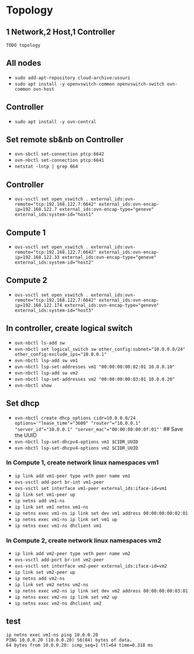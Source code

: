 # Topology

## 1 Network,2 Host,1 Controller
```
TODO topology
```

## All nodes
- `sudo add-apt-repository cloud-archive:ussuri`
- `sudo apt install -y openvswitch-common openvswitch-switch ovn-common ovn-host`

## Controller
- `sudo apt install -y ovn-central`

## Set remote sb&nb on Controller
- `ovn-sbctl set-connection ptcp:6642`
- `ovn-nbctl set-connection ptcp:6641`
- `netstat -lntp | grep 664`

## Controller
- `ovs-vsctl set open_vswitch . external_ids:ovn-remote="tcp:192.168.122.7:6642" external_ids:ovn-encap-ip=192.168.122.7 external_ids:ovn-encap-type="geneve" external_ids:system-id="host1"`

## Compute 1
- `ovs-vsctl set open_vswitch . external_ids:ovn-remote="tcp:192.168.122.7:6642" external_ids:ovn-encap-ip=192.168.122.33 external_ids:ovn-encap-type="geneve" external_ids:system-id="host2"`

## Compute 2
- `ovs-vsctl set open_vswitch . external_ids:ovn-remote="tcp:192.168.122.7:6642" external_ids:ovn-encap-ip=192.168.122.174 external_ids:ovn-encap-type="geneve" external_ids:system-id="host3"`

## In controller, create logical switch  
- `ovn-nbctl ls-add sw`
- `ovn-nbctl set logical_switch sw other_config:subnet="10.0.0.0/24" other_config:exclude_ips="10.0.0.1"`
- `ovn-nbctl lsp-add sw vm1`
- `ovn-nbctl lsp-set-addresses vm1 "00:00:00:00:02:01 10.0.0.10"`
- `ovn-nbctl lsp-add sw vm2`
- `ovn-nbctl lsp-set-addresses vm2 "00:00:00:00:03:01 10.0.0.20"`
- `ovn-nbctl show`

## Set dhcp
- `ovn-nbctl create dhcp_options cidr=10.0.0.0/24 options='"lease_time"="3600" "router"="10.0.0.1" "server_id"="10.0.0.1" "server_mac"="00:00:00:00:0f:01"'` ## Save the UUID
- `ovn-nbctl lsp-set-dhcpv4-options vm1 $CIDR_UUID`
- `ovn-nbctl lsp-set-dhcpv4-options vm2 $CIDR_UUID`

### In Compute 1, create network linux namespaces vm1
- `ip link add vm1-peer type veth peer name vm1`
- `ovs-vsctl add-port br-int vm1-peer`
- `ovs-vsctl set interface vm1-peer external_ids:iface-id=vm1`
- `ip link set vm1-peer up`
- `ip netns add vm1-ns`
- `ip link set vm1 netns vm1-ns`
- `ip netns exec vm1-ns ip link set dev vm1 address 00:00:00:00:02:01`
- `ip netns exec vm1-ns ip link set vm1 up`
- `ip netns exec vm1-ns dhclient vm1`

### In Compute 2, create network linux namespaces vm2
- `ip link add vm2-peer type veth peer name vm2`
- `ovs-vsctl add-port br-int vm2-peer`
- `ovs-vsctl set interface vm2-peer external_ids:iface-id=vm2`
- `ip link set vm2-peer up`
- `ip netns add vm2-ns`
- `ip link set vm2 netns vm2-ns`
- `ip netns exec vm2-ns ip link set dev vm2 address 00:00:00:00:03:01`
- `ip netns exec vm2-ns ip link set vm2 up`
- `ip netns exec vm2-ns dhclient vm2`

## test
```
ip netns exec vm1-ns ping 10.0.0.20 
PING 10.0.0.20 (10.0.0.20) 56(84) bytes of data.
64 bytes from 10.0.0.20: icmp_seq=1 ttl=64 time=0.318 ms
```

